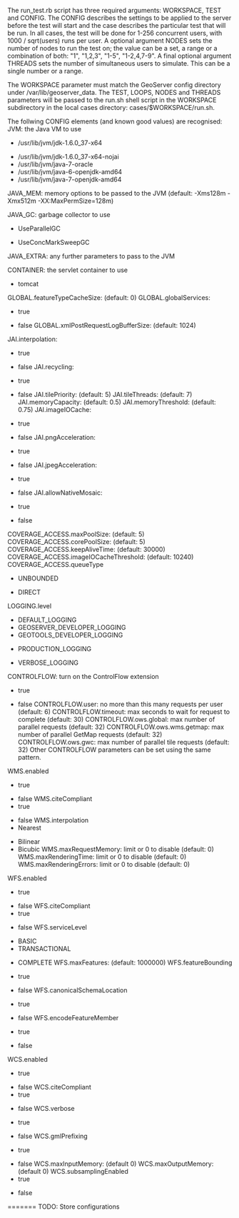 The run_test.rb script has three required arguments: WORKSPACE, TEST and CONFIG. The CONFIG describes the settings to be applied to the server before the test will start and the case describes the particular test that will be run. In all cases, the test will be done for 1-256 concurrent users, with 1000 / sqrt(users) runs per user. A optional argument NODES sets the number of nodes to run the test on; the value can be a set, a range or a combination of both: "1", "1,2,3", "1-5", "1-2,4,7-9". A final optional argument THREADS sets the number of simultaneous users to simulate. This can be a single number or a range.

The WORKSPACE parameter must match the GeoServer config directory under /var/lib/geoserver_data. The TEST, LOOPS, NODES and THREADS parameters will be passed to the run.sh shell script in the WORKSPACE subdirectory in the local cases directory: cases/$WORKSPACE/run.sh.

The follwing CONFIG elements (and known good values) are recognised:
JVM: the Java VM to use
  * /usr/lib/jvm/jdk-1.6.0_37-x64
  - /usr/lib/jvm/jdk-1.6.0_37-x64-nojai
  - /usr/lib/jvm/java-7-oracle
  - /usr/lib/jvm/java-6-openjdk-amd64
  - /usr/lib/jvm/java-7-openjdk-amd64

JAVA_MEM: memory options to be passed to the JVM (default: -Xms128m -Xmx512m -XX:MaxPermSize=128m)

JAVA_GC: garbage collector to use
  * UseParallelGC
  - UseConcMarkSweepGC

JAVA_EXTRA: any further parameters to pass to the JVM

CONTAINER: the servlet container to use
  * tomcat

GLOBAL.featureTypeCacheSize: (default: 0)
GLOBAL.globalServices: 
  * true
  - false
GLOBAL.xmlPostRequestLogBufferSize: (default: 1024)

JAI.interpolation:
  - true
  * false
JAI.recycling:
  - true
  * false
JAI.tilePriority: (default: 5)
JAI.tileThreads: (default: 7)
JAI.memoryCapacity: (default: 0.5)
JAI.memoryThreshold: (default: 0.75)
JAI.imageIOCache:
  - true
  * false
JAI.pngAcceleration:
  - true
  * false
JAI.jpegAcceleration:
  - true
  * false
JAI.allowNativeMosaic:
  - true
  * false

COVERAGE_ACCESS.maxPoolSize: (default: 5)
COVERAGE_ACCESS.corePoolSize: (default: 5)
COVERAGE_ACCESS.keepAliveTime: (default: 30000)
COVERAGE_ACCESS.imageIOCacheThreshold: (default: 10240)
COVERAGE_ACCESS.queueType
  * UNBOUNDED
  - DIRECT

LOGGING.level
  - DEFAULT_LOGGING
  - GEOSERVER_DEVELOPER_LOGGING
  - GEOTOOLS_DEVELOPER_LOGGING
  * PRODUCTION_LOGGING
  - VERBOSE_LOGGING

CONTROLFLOW: turn on the ControlFlow extension
  - true
  * false
CONTROLFLOW.user: no more than this many requests per user (default: 6)
CONTROLFLOW.timeout: max seconds to wait for request to complete (default: 30)
CONTROLFLOW.ows.global: max number of parallel requests (default: 32)
CONTROLFLOW.ows.wms.getmap: max number of parallel GetMap requests (default: 32)
CONTROLFLOW.ows.gwc: max number of parallel tile requests (default: 32)
Other CONTROLFLOW parameters can be set using the same pattern.

WMS.enabled
  * true
  - false
WMS.citeCompliant
  - true
  * false
WMS.interpolation
  * Nearest
  - Bilinear
  - Bicubic
WMS.maxRequestMemory: limit or 0 to disable (default: 0)
WMS.maxRenderingTime: limit or 0 to disable (default: 0)
WMS.maxRenderingErrors: limit or 0 to disable (default: 0)


WFS.enabled
  * true
  - false
WFS.citeCompliant
  - true
  * false
WFS.serviceLevel
  - BASIC
  - TRANSACTIONAL
  * COMPLETE
WFS.maxFeatures: (default: 1000000)
WFS.featureBounding
  - true 
  * false 
WFS.canonicalSchemaLocation
  - true 
  * false 
WFS.encodeFeatureMember
  - true 
  * false 

WCS.enabled
  * true
  - false
WCS.citeCompliant
  - true 
  * false 
WCS.verbose
  - true 
  * false
WCS.gmlPrefixing
  - true 
  * false 
WCS.maxInputMemory: (default 0)
WCS.maxOutputMemory: (default 0)
WCS.subsamplingEnabled
  * true
  - false

=======
TODO: Store configurations
